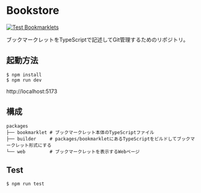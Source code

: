# Bookstore

[![Test Bookmarklets](https://github.com/s2terminal/bookstore/actions/workflows/test.yml/badge.svg)](https://github.com/s2terminal/bookstore/actions/workflows/test.yml)

ブックマークレットをTypeScriptで記述してGit管理するためのリポジトリ。

## 起動方法

```
$ npm install
$ npm run dev
```

http://localhost:5173

## 構成

```
packages
├── bookmarklet # ブックマークレット本体のTypeScriptファイル
├── builder     # packages/bookmarkletにあるTypeScriptをビルドしてブックマークレット形式にする
└── web         # ブックマークレットを表示するWebページ
```

## Test
```
$ npm run test
```
